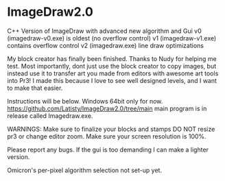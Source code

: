 # ImageDraw2.0
C++ Version of ImageDraw with advanced new algorithm and Gui
v0 (imagedraw-v0.exe) is oldest (no overflow control)
v1 (imagedraw-v1.exe) contains overflow control
v2 (imagedraw.exe) line draw optimizations

My block creator has finally been finished.
Thanks to Nudy for helping me test.
Most importantly, dont just use the block creator to copy images, but instead use it to transfer art you made from editors with awesome art tools into Pr3!
I made this because I love to see well designed levels, and I want to make that easier.

Instructions will be below.
Windows 64bit only for now.
https://github.com/Latisty/ImageDraw2.0/tree/main
main program is in release called Imagedraw.exe.

WARNINGS:
Make sure to finalize your blocks and stamps
DO NOT resize pr3 or change editor zoom.
Make sure your screen resolution is 100%.

Please report any bugs.
If the gui is too demanding I can make a lighter version.

Omicron's per-pixel algorithm selection not set-up yet.
